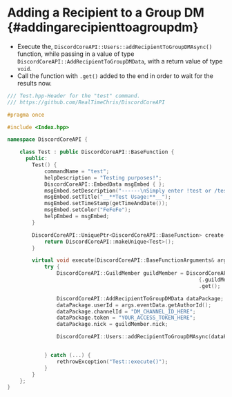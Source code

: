 Adding a Recipient to a Group DM {#addingarecipienttoagroupdm}
============
- Execute the, `DiscordCoreAPI::Users::addRecipientToGroupDMAsync()` function, while passing in a value of type `DiscordCoreAPI::AddRecipientToGroupDMData`, with a return value of type `void`.
- Call the function with `.get()` added to the end in order to wait for the results now.

```cpp
/// Test.hpp-Header for the "test" command.
/// https://github.com/RealTimeChris/DiscordCoreAPI

#pragma once

#include <Index.hpp>

namespace DiscordCoreAPI {

	class Test : public DiscordCoreAPI::BaseFunction {
	  public:
		Test() {
			commandName = "test";
			helpDescription = "Testing purposes!";
			DiscordCoreAPI::EmbedData msgEmbed { };
			msgEmbed.setDescription("------\nSimply enter !test or /test!\n------");
			msgEmbed.setTitle("__**Test Usage:**__");
			msgEmbed.setTimeStamp(getTimeAndDate());
			msgEmbed.setColor("FeFeFe");
			helpEmbed = msgEmbed;
		}

		DiscordCoreAPI::UniquePtr<DiscordCoreAPI::BaseFunction> create() {
			return DiscordCoreAPI::makeUnique<Test>();
		}

		virtual void execute(DiscordCoreAPI::BaseFunctionArguments& args) {
			try {
				DiscordCoreAPI::GuildMember guildMember = DiscordCoreAPI::GuildMembers::getCachedGuildMember(
															  {.guildMemberId = args.eventData.getAuthorId(), .guildId = args.eventData.getGuildId()})
															  .get();

				DiscordCoreAPI::AddRecipientToGroupDMData dataPackage;
				dataPackage.userId = args.eventData.getAuthorId();
				dataPackage.channelId = "DM_CHANNEL_ID_HERE";
				dataPackage.token = "YOUR_ACCESS_TOKEN_HERE";
				dataPackage.nick = guildMember.nick;

				DiscordCoreAPI::Users::addRecipientToGroupDMAsync(dataPackage).get();


			} catch (...) {
				rethrowException("Test::execute()");
			}
		}
	};
}
```

